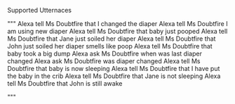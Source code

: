 Supported Utternaces

"""
Alexa tell Ms Doubtfire that I changed the diaper
Alexa tell Ms Doubtfire I am using new diaper
Alexa tell Ms Doubtfire that baby just pooped
Alexa tell Ms Doubtfire that Jane just soiled her diaper
Alexa tell Ms Doubtfire that John just soiled her diaper smells like poop
Alexa tell Ms Doubtfire that baby took a big dump
Alexa ask Ms Doubtfire when was last diaper changed
Alexa ask Ms Doubtfire was diaper changed
Alexa tell Ms Doubtfire that baby is now sleeping
Alexa tell Ms Doubtfire that I have put the baby in the crib
Alexa tell Ms Doubtfire that Jane is not sleeping
Alexa tell Ms Doubtfire that John is still awake

"""

